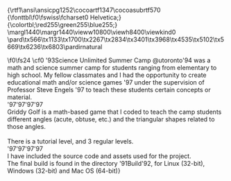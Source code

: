 {\rtf1\ansi\ansicpg1252\cocoartf1347\cocoasubrtf570
{\fonttbl\f0\fswiss\fcharset0 Helvetica;}
{\colortbl;\red255\green255\blue255;}
\margl1440\margr1440\vieww10800\viewh8400\viewkind0
\pard\tx566\tx1133\tx1700\tx2267\tx2834\tx3401\tx3968\tx4535\tx5102\tx5669\tx6236\tx6803\pardirnatural

\f0\fs24 \cf0 \'93Science Unlimited Summer Camp @utoronto\'94 was a math and science summer camp for students ranging from elementary to high school. My fellow classmates and I had the opportunity to create educational math and/or science games \'97 under the supervision of Professor Steve Engels \'97 to teach these students certain concepts or material.\
\'97\'97\'97\'97\
Griddy Golf is a math-based game that I coded to teach the camp students different angles (acute, obtuse, etc.) and the triangular shapes related to those angles.\
\
There is a tutorial level, and 3 regular levels.\
\'97\'97\'97\'97\
I have included the source code and assets used for the project.\
The final build is found in the directory \'91Build\'92, for Linux (32-bit), Windows (32-bit) and Mac OS (64-bit)}